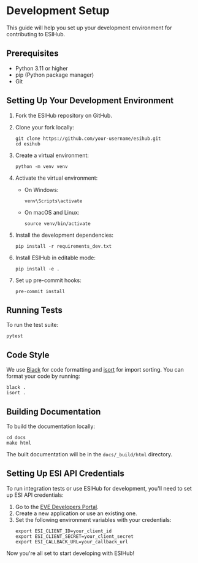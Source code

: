 # Development Setup

This guide will help you set up your development environment for contributing to ESIHub.

## Prerequisites

- Python 3.11 or higher
- pip (Python package manager)
- Git

## Setting Up Your Development Environment

1. Fork the ESIHub repository on GitHub.

2. Clone your fork locally:
   ```
   git clone https://github.com/your-username/esihub.git
   cd esihub
   ```

3. Create a virtual environment:
   ```
   python -m venv venv
   ```

4. Activate the virtual environment:
   - On Windows:
     ```
     venv\Scripts\activate
     ```
   - On macOS and Linux:
     ```
     source venv/bin/activate
     ```

5. Install the development dependencies:
   ```
   pip install -r requirements_dev.txt
   ```

6. Install ESIHub in editable mode:
   ```
   pip install -e .
   ```

7. Set up pre-commit hooks:
   ```
   pre-commit install
   ```

## Running Tests

To run the test suite:

```
pytest
```

## Code Style

We use [Black](https://github.com/psf/black) for code formatting and [isort](https://pycqa.github.io/isort/) for import sorting. You can format your code by running:

```
black .
isort .
```

## Building Documentation

To build the documentation locally:

```
cd docs
make html
```

The built documentation will be in the `docs/_build/html` directory.

## Setting Up ESI API Credentials

To run integration tests or use ESIHub for development, you'll need to set up ESI API credentials:

1. Go to the [EVE Developers Portal](https://developers.eveonline.com/).
2. Create a new application or use an existing one.
3. Set the following environment variables with your credentials:
   ```
   export ESI_CLIENT_ID=your_client_id
   export ESI_CLIENT_SECRET=your_client_secret
   export ESI_CALLBACK_URL=your_callback_url
   ```

Now you're all set to start developing with ESIHub!